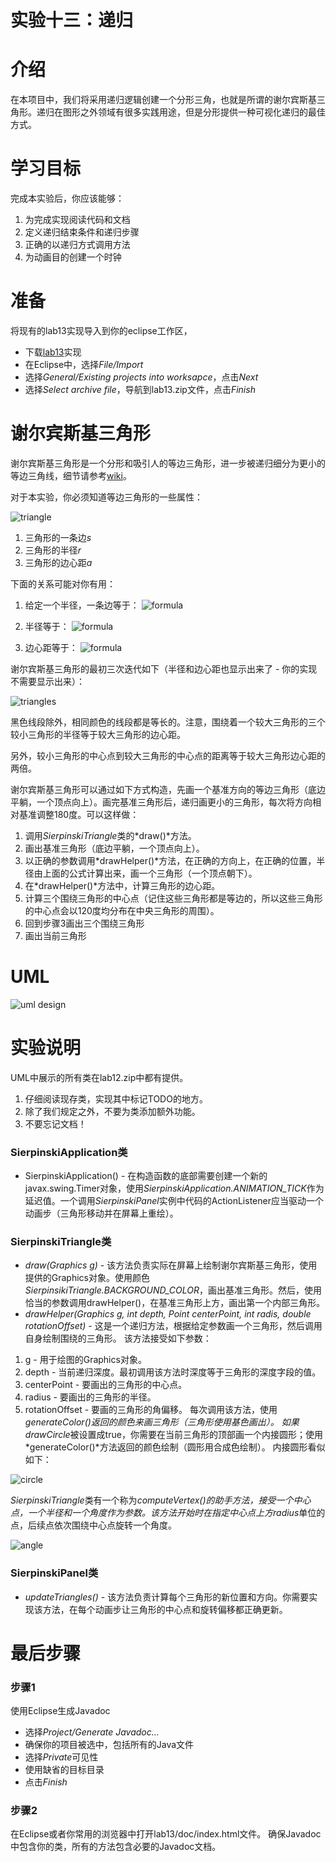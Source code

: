 实验十三：递归
======

# 介绍
在本项目中，我们将采用递归逻辑创建一个分形三角，也就是所谓的谢尔宾斯基三角形。递归在图形之外领域有很多实践用途，但是分形提供一种可视化递归的最佳方式。

# 学习目标
完成本实验后，你应该能够：
1. 为完成实现阅读代码和文档
2. 定义递归结束条件和递归步骤
3. 正确的以递归方式调用方法
4. 为动画目的创建一个时钟

# 准备
将现有的lab13实现导入到你的eclipse工作区，
- 下载[lab13](lab13.zip)实现
- 在Eclipse中，选择*File/Import*
- 选择*General/Existing projects into worksapce*，点击*Next*
- 选择*Select archive file*，导航到lab13.zip文件，点击*Finish*

# 谢尔宾斯基三角形
谢尔宾斯基三角形是一个分形和吸引人的等边三角形，进一步被递归细分为更小的等边三角线，细节请参考[wiki](https://en.wikipedia.org/wiki/Sierpinski_triangle)。

对于本实验，你必须知道等边三角形的一些属性：

![triangle](images/triangle_01.png)

1. 三角形的一条边*s*
2. 三角形的半径*r*
3. 三角形的边心距*a*

下面的关系可能对你有用：

1. 给定一个半径，一条边等于：
![formula](images/formula_01.png)

2. 半径等于：
![formula](images/formula_02.png)

3. 边心距等于：
![formula](images/formula_03.png)

谢尔宾斯基三角形的最初三次迭代如下（半径和边心距也显示出来了 - 你的实现不需要显示出来）：

![triangles](images/triangles.png)

黑色线段除外，相同颜色的线段都是等长的。注意，围绕着一个较大三角形的三个较小三角形的半径等于较大三角形的边心距。

另外，较小三角形的中心点到较大三角形的中心点的距离等于较大三角形边心距的两倍。

谢尔宾斯基三角形可以通过如下方式构造，先画一个基准方向的等边三角形（底边平躺，一个顶点向上）。画完基准三角形后，递归画更小的三角形，每次将方向相对基准调整180度。可以这样做：

1. 调用*SierpinskiTriangle*类的*draw()*方法。
2. 画出基准三角形（底边平躺，一个顶点向上）。
3. 以正确的参数调用*drawHelper()*方法，在正确的方向上，在正确的位置，半径由上面的公式计算出来，画一个三角形（一个顶点朝下）。
4. 在*drawHelper()*方法中，计算三角形的边心距。
5. 计算三个围绕三角形的中心点（记住这些三角形都是等边的，所以这些三角形的中心点会以120度均分布在中央三角形的周围）。
6. 回到步骤3画出三个围绕三角形
7. 画出当前三角形




# UML

![uml design](images/uml_design.png)


# 实验说明
UML中展示的所有类在lab12.zip中都有提供。
1. 仔细阅读现存类，实现其中标记TODO的地方。
2. 除了我们规定之外，不要为类添加额外功能。
3. 不要忘记文档！

### SierpinskiApplication类
- SierpinskiApplication() - 在构造函数的底部需要创建一个新的javax.swing.Timer对象，使用*SierpinskiApplication.ANIMATION_TICK*作为延迟值。一个调用*SierpinskiPanel*实例中代码的ActionListener应当驱动一个动画步（三角形移动并在屏幕上重绘）。

### SierpinskiTriangle类
- *draw(Graphics g)* - 该方法负责实际在屏幕上绘制谢尔宾斯基三角形，使用提供的Graphics对象。使用颜色*SierpinsikiTriangle.BACKGROUND_COLOR*，画出基准三角形。然后，使用恰当的参数调用drawHelper()，在基准三角形上方，画出第一个内部三角形。 
- *drawHelper(Graphics g, int depth, Point centerPoint, int radis, double rotationOffset)* - 这是一个递归方法，根据给定参数画一个三角形，然后调用自身绘制围绕的三角形。
该方法接受如下参数：
1. g - 用于绘图的Graphics对象。
2. depth - 当前递归深度。最初调用该方法时深度等于三角形的深度字段的值。
3. centerPoint - 要画出的三角形的中心点。
4. radius - 要画出的三角形的半径。
5. rotationOffset - 要画的三角形的角偏移。
每次调用该方法，使用*generateColor()*返回的颜色来画三角形（三角形使用基色画出）。
如果*drawCircle*被设置成true，你需要在当前三角形的顶部画一个内接圆形；使用*generateColor()*方法返回的颜色绘制（圆形用合成色绘制）。
内接圆形看似如下：

![circle](images/circle.png)

*SierpinskiTriangle*类有一个称为*computeVertex()*的助手方法，接受一个中心点，一个半径和一个角度作为参数。该方法开始时在指定中心点上方*radius*单位的点，后续点依次围绕中心点旋转一个角度。

![angle](images/angle.png)

### SierpinskiPanel类
- *updateTriangles()* - 该方法负责计算每个三角形的新位置和方向。你需要实现该方法，在每个动画步让三角形的中心点和旋转偏移都正确更新。


# 最后步骤

### 步骤1
使用Eclipse生成Javadoc
- 选择*Project/Generate Javadoc...*
- 确保你的项目被选中，包括所有的Java文件
- 选择*Private*可见性
- 使用缺省的目标目录
- 点击*Finish*

### 步骤2
在Eclipse或者你常用的浏览器中打开lab13/doc/index.html文件。 确保Javadoc中包含你的类，所有的方法包含必要的Javadoc文档。


